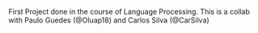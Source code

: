 First Project done in the course of Language Processing.
This is a collab with Paulo Guedes (@Oluap18) and Carlos Silva (@CarSilva)
